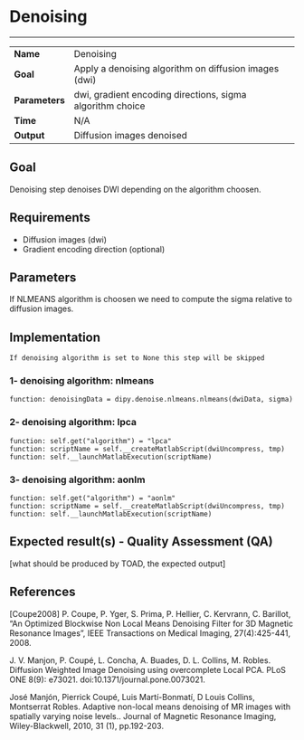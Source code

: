 # Denoising
---

|                |                                                       |
|----------------|-------------------------------------------------------|
|**Name**        | Denoising                                             |
|**Goal**        | Apply a denoising algorithm on diffusion images (dwi) |
|**Parameters**  | dwi, gradient encoding directions, sigma <br> algorithm choice |
|**Time**        | N/A                                                   |
|**Output**      | Diffusion images denoised                             |

## Goal

Denoising step denoises DWI depending on the algorithm choosen.

## Requirements

- Diffusion images (dwi)
- Gradient encoding direction (optional)

## Parameters

If NLMEANS algorithm is choosen we need to compute the sigma relative to diffusion images.


## Implementation

```
If denoising algorithm is set to None this step will be skipped
```

### 1- denoising algorithm: nlmeans

```
function: denoisingData = dipy.denoise.nlmeans.nlmeans(dwiData, sigma)
```

### 2- denoising algorithm: lpca

```
function: self.get("algorithm") = "lpca"
function: scriptName = self.__createMatlabScript(dwiUncompress, tmp)
function: self.__launchMatlabExecution(scriptName)
```

### 3- denoising algorithm: aonlm

```
function: self.get("algorithm") = "aonlm"
function: scriptName = self.__createMatlabScript(dwiUncompress, tmp)
function: self.__launchMatlabExecution(scriptName)
```

## Expected result(s) - Quality Assessment (QA)

[what should be produced by TOAD, the expected output]

## References

[Coupe2008]	P. Coupe, P. Yger, S. Prima, P. Hellier, C. Kervrann, C. Barillot, “An Optimized Blockwise Non Local Means Denoising Filter for 3D Magnetic Resonance Images”, IEEE Transactions on Medical Imaging, 27(4):425-441, 2008.

J. V. Manjon, P. Coupé, L. Concha, A. Buades, D. L. Collins, M. Robles. Diffusion Weighted Image Denoising using overcomplete Local PCA. PLoS ONE 8(9): e73021. doi:10.1371/journal.pone.0073021. 

José Manjón, Pierrick Coupé, Luis Martí-Bonmatí, D Louis Collins, Montserrat Robles. Adaptive non-local means denoising of MR images with spatially varying noise levels.. Journal of Magnetic Resonance Imaging, Wiley-Blackwell, 2010, 31 (1), pp.192-203.
